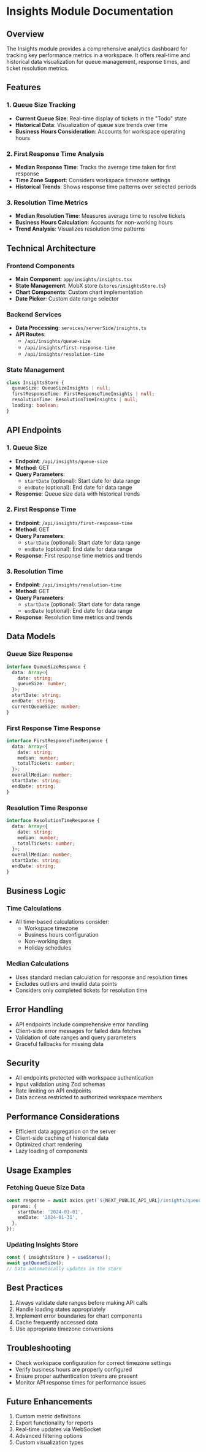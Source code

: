 # Insights Module Documentation

## Overview

The Insights module provides a comprehensive analytics dashboard for tracking key performance metrics in a workspace. It offers real-time and historical data visualization for queue management, response times, and ticket resolution metrics.

## Features

### 1. Queue Size Tracking

- **Current Queue Size**: Real-time display of tickets in the "Todo" state
- **Historical Data**: Visualization of queue size trends over time
- **Business Hours Consideration**: Accounts for workspace operating hours

### 2. First Response Time Analysis

- **Median Response Time**: Tracks the average time taken for first response
- **Time Zone Support**: Considers workspace timezone settings
- **Historical Trends**: Shows response time patterns over selected periods

### 3. Resolution Time Metrics

- **Median Resolution Time**: Measures average time to resolve tickets
- **Business Hours Calculation**: Accounts for non-working hours
- **Trend Analysis**: Visualizes resolution time patterns

## Technical Architecture

### Frontend Components

- **Main Component**: `app/insights/insights.tsx`
- **State Management**: MobX store (`stores/insightsStore.ts`)
- **Chart Components**: Custom chart implementation
- **Date Picker**: Custom date range selector

### Backend Services

- **Data Processing**: `services/serverSide/insights.ts`
- **API Routes**:
  - `/api/insights/queue-size`
  - `/api/insights/first-response-time`
  - `/api/insights/resolution-time`

### State Management

```typescript
class InsightsStore {
  queueSize: QueueSizeInsights | null;
  firstResponseTime: FirstResponseTimeInsights | null;
  resolutionTime: ResolutionTimeInsights | null;
  loading: boolean;
}
```

## API Endpoints

### 1. Queue Size

- **Endpoint**: `/api/insights/queue-size`
- **Method**: GET
- **Query Parameters**:
  - `startDate` (optional): Start date for data range
  - `endDate` (optional): End date for data range
- **Response**: Queue size data with historical trends

### 2. First Response Time

- **Endpoint**: `/api/insights/first-response-time`
- **Method**: GET
- **Query Parameters**:
  - `startDate` (optional): Start date for data range
  - `endDate` (optional): End date for data range
- **Response**: First response time metrics and trends

### 3. Resolution Time

- **Endpoint**: `/api/insights/resolution-time`
- **Method**: GET
- **Query Parameters**:
  - `startDate` (optional): Start date for data range
  - `endDate` (optional): End date for data range
- **Response**: Resolution time metrics and trends

## Data Models

### Queue Size Response

```typescript
interface QueueSizeResponse {
  data: Array<{
    date: string;
    queueSize: number;
  }>;
  startDate: string;
  endDate: string;
  currentQueueSize: number;
}
```

### First Response Time Response

```typescript
interface FirstResponseTimeResponse {
  data: Array<{
    date: string;
    median: number;
    totalTickets: number;
  }>;
  overallMedian: number;
  startDate: string;
  endDate: string;
}
```

### Resolution Time Response

```typescript
interface ResolutionTimeResponse {
  data: Array<{
    date: string;
    median: number;
    totalTickets: number;
  }>;
  overallMedian: number;
  startDate: string;
  endDate: string;
}
```

## Business Logic

### Time Calculations

- All time-based calculations consider:
  - Workspace timezone
  - Business hours configuration
  - Non-working days
  - Holiday schedules

### Median Calculations

- Uses standard median calculation for response and resolution times
- Excludes outliers and invalid data points
- Considers only completed tickets for resolution time

## Error Handling

- API endpoints include comprehensive error handling
- Client-side error messages for failed data fetches
- Validation of date ranges and query parameters
- Graceful fallbacks for missing data

## Security

- All endpoints protected with workspace authentication
- Input validation using Zod schemas
- Rate limiting on API endpoints
- Data access restricted to authorized workspace members

## Performance Considerations

- Efficient data aggregation on the server
- Client-side caching of historical data
- Optimized chart rendering
- Lazy loading of components

## Usage Examples

### Fetching Queue Size Data

```typescript
const response = await axios.get(`${NEXT_PUBLIC_API_URL}/insights/queue-size`, {
  params: {
    startDate: '2024-01-01',
    endDate: '2024-01-31',
  },
});
```

### Updating Insights Store

```typescript
const { insightsStore } = useStores();
await getQueueSize();
// Data automatically updates in the store
```

## Best Practices

1. Always validate date ranges before making API calls
2. Handle loading states appropriately
3. Implement error boundaries for chart components
4. Cache frequently accessed data
5. Use appropriate timezone conversions

## Troubleshooting

- Check workspace configuration for correct timezone settings
- Verify business hours are properly configured
- Ensure proper authentication tokens are present
- Monitor API response times for performance issues

## Future Enhancements

1. Custom metric definitions
2. Export functionality for reports
3. Real-time updates via WebSocket
4. Advanced filtering options
5. Custom visualization types
